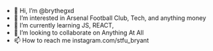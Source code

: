 - 👋 Hi, I’m @brythegxd
- 👀 I’m interested in Arsenal Football Club, Tech, and anything money
- 🌱 I’m currently learning JS, REACT,
- 💞️ I’m looking to collaborate on Anything At All
- 📫 How to reach me instagram.com/stfu_bryant

<!---
brythegxd/brythegxd is a ✨ special ✨ repository because its `README.md` (this file) appears on your GitHub profile.
You can click the Preview link to take a look at your changes.
--->
